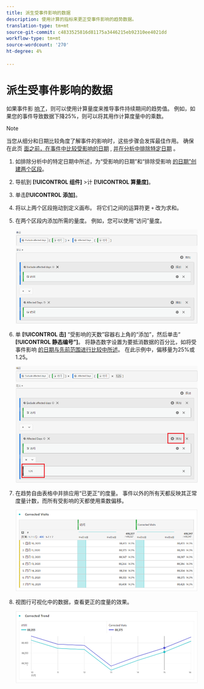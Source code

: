```yaml
---
title: 派生受事件影响的数据
description: 使用计算的指标来更正受事件影响的趋势数据。
translation-type: tm+mt
source-git-commit: c4833525816d81175a3446215eb92310ee4021dd
workflow-type: tm+mt
source-wordcount: '270'
ht-degree: 4%

---
```



# 派生受事件影响的数据

如果事件影 [响了](overview.md)，则可以使用计算量度来推导事件持续期间的趋势值。 例如，如果您的事件导致数据下降25%，则可以将其用作计算度量中的乘数。

>[!NOTE]
>
>当您从细分和日期比较角度了解事件的影响时，这些步骤会发挥最佳作用。 确保在此页 [面之前，在事件中比较受影响的日期](compare-dates.md) , [并在分析中排除特定日期](segments.md) 。

1. 如排除分析中的特定日期中所述，为“受影响的日期”和“排除受影响 [的日期”创建两个区段](segments.md)。
2. 导航到 **[!UICONTROL 组件]** >计 **[!UICONTROL 算量度]**。
3. 单击&#x200B;**[!UICONTROL 添加]**。
4. 将以上两个区段拖动到定义画布。 将它们之间的运算符更 `+` 改为求和。
5. 在两个区段内添加所需的量度。 例如，您可以使用“访问”量度。

   ![区段生成器](assets/event_segment_builder.png)

6. 单 **[!UICONTROL 击]** “受影响的天数”容器右上角的“添加”，然后单击“ **[!UICONTROL 静态编号”]**。 将静态数字设置为要抵消数据的百分比，如将受事件影响 [的日期与先前范围进行比较中所述](compare-dates.md)。 在此示例中，偏移量为25%或1.25。

   ![静态数](assets/event_static_number.png)

7. 在趋势自由表格中并排应用“已更正”的度量。 事件以外的所有天都反映其正常度量计数，而所有受影响的天都使用乘数偏移。

   ![更正的度量](assets/event_corrected.png)

8. 视图行可视化中的数据，查看更正的度量的效果。

   ![更正的行](assets/event_line.png)
